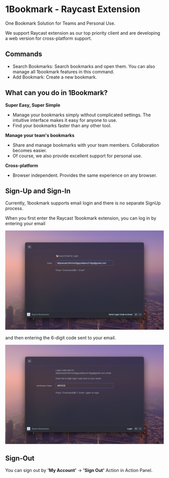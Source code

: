 # 1Bookmark - Raycast Extension

One Bookmark Solution for Teams and Personal Use.

We support Raycast extension as our top priority client and are developing a web version for cross-platform support.

## Commands

- Search Bookmarks: Search bookmarks and open them. You can also manage all 1bookmark features in this command.
- Add Bookmark: Create a new bookmark.

## What can you do in 1Bookmark?

**Super Easy, Super Simple**
- Manage your bookmarks simply without complicated settings. The intuitive interface makes it easy for anyone to use.
- Find your bookmarks faster than any other tool.

**Manage your team's bookmarks**
- Share and manage bookmarks with your team members. Collaboration becomes easier.
- Of course, we also provide excellent support for personal use.

**Cross-platform**
- Browser independent. Provides the same experience on any browser.

## Sign-Up and Sign-In

Currently, 1bookmark supports email login and there is no separate SignUp process.

When you first enter the Raycast 1bookmark extension, you can log in by entering your email

![login-1](./media/login-1.png)

and then entering the 6-digit code sent to your email.

![login-2](./media/login-2.png)

## Sign-Out

You can sign out by **'My Account'** -> **'Sign Out'** Action in Action Panel.
